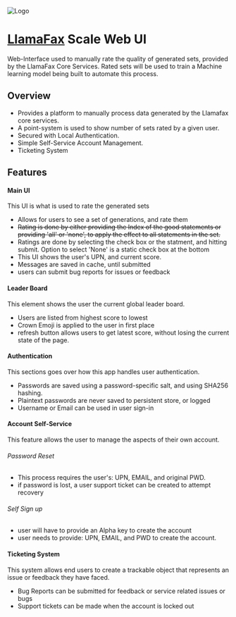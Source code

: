 ![Logo](https://pbs.twimg.com/profile_images/1550147959379021824/EE1vU4LG_400x400.jpg)

# [LlamaFax](https://github.com/jimurrito/LlamaFax) Scale Web UI
Web-Interface used to manually rate the quality of generated sets, provided by the LlamaFax Core Services. Rated sets will be used to train a Machine learning model being built to automate this process.

## Overview
- Provides a platform to manually process data generated by the Llamafax core services.
- A point-system is used to show number of sets rated by a given user.
- Secured with Local Authentication.
- Simple Self-Service Account Management.
- Ticketing System

## Features
#### Main UI
This UI is what is used to rate the generated sets
- Allows for users to see a set of generations, and rate them
- ~~Rating is done by either providing the Index of the good statements or providing 'all' or 'none', to apply the effect to all statements in the set.~~
- Ratings are done by selecting the check box or the statment, and hitting submit. Option to select 'None' is a static check box at the bottom 
- This UI shows the user's UPN, and current score.
- Messages are saved in cache, until submitted
- users can submit bug reports for issues or feedback

#### Leader Board
This element shows the user the current global leader board.
- Users are listed from highest score to lowest
- Crown Emoji is applied to the user in first place
- refresh button allows users to get latest score, without losing the current state of the page.

#### Authentication
This sections goes over how this app handles user authentication.
- Passwords are saved using a password-specific salt, and using SHA256 hashing.
- Plaintext passwords are never saved to persistent store, or logged
- Username or Email can be used in user sign-in

#### Account Self-Service
This feature allows the user to manage the aspects of their own account.
###### Password Reset
- This process requires the user's: UPN, EMAIL, and original PWD.
- if password is lost, a user support ticket can be created to attempt recovery
###### Self Sign up
- user will have to provide an Alpha key to create the account
- user needs to provide: UPN, EMAIL, and PWD to create the account.

#### Ticketing System
This system allows end users to create a trackable object that represents an issue or feedback they have faced.
- Bug Reports can be submitted for feedback or service related issues or bugs
- Support tickets can be made when the account is locked out